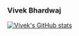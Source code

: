 ### Vivek Bhardwaj
[![Vivek's GitHub stats](https://github-readme-stats.vercel.app/api?username=vb153)](https://github.com/vb153/github-readme-stats)
